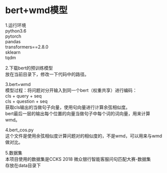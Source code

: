 # bert+wmd模型
1.运行环境  
python3.6  
pytorch  
pandas  
transformers==2.8.0  
sklearn  
tqdm  

2.下载bert的预训练模型  
放在当前目录下，修改一下代码中的路径。

3.bert+wmd  
模型过程：将问题对分开输入到同一个bert（权重共享）进行编码：    
cls + query + seq   
cls + question + seq   
获取cls输出的当做句子向量，使用句向量进行计算余弦相似度。  
bert最后一层的输出每个位置的向量当做句子中每个词的词向量，用来计算wmd。

4.bert_cos.py  
这个文件是使用余弦相似度计算问题对的相似度的，不是wmd，可以用来与wmd做对比。

5.数据集  
本项目使用的数据集是CCKS 2018 微众银行智能客服问句匹配大赛-数据集    
存放在data目录下

